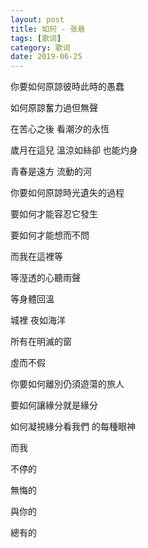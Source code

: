 ```yaml
---
layout: post
title: 如何 - 张悬
tags: [歌词]
category: 歌词
date: 2019-06-25
---
```


你要如何原諒彼時此時的愚蠢

如何原諒奮力過但無聲

在苦心之後 看潮汐的永恆

歲月在這兒 溫涼如絲卻 也能灼身

青春是遠方 流動的河

你要如何原諒時光遺失的過程

要如何才能容忍它發生

要如何才能想而不問

而我在這裡等

等溼透的心聽雨聲

等身體回溫

城裡 夜如海洋

所有在明滅的窗

虛而不假

你要如何離別仍須遊蕩的旅人

要如何讓緣分就是緣分

如何凝視緣分看我們 的每種眼神

而我

不停的

無悔的

與你的

總有的
# 